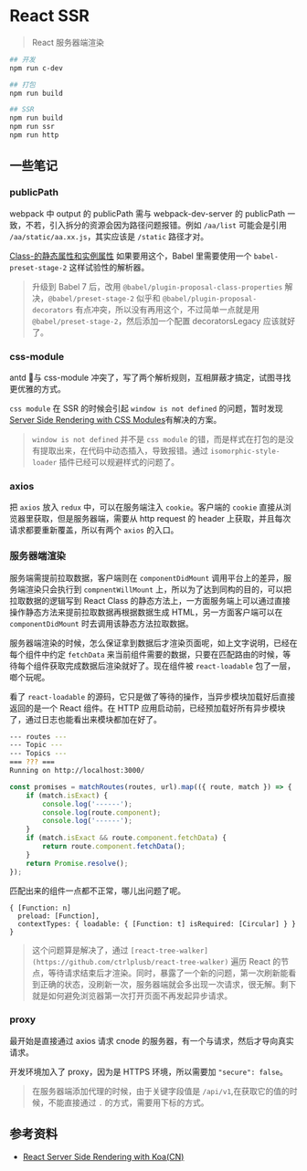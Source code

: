 # React SSR

> React 服务器端渲染

```bash
## 开发
npm run c-dev

## 打包
npm run build

## SSR
npm run build
npm run ssr
npm run http
```

## 一些笔记

### publicPath

webpack 中 output 的 publicPath 需与 webpack-dev-server 的 publicPath 一致，不若，引入拆分的资源会因为路径问题报错。例如 `/aa/list` 可能会是引用 `/aa/static/aa.xx.js`，其实应该是 `/static` 路径才对。

[Class-的静态属性和实例属性](http://es6.ruanyifeng.com/#docs/class#Class-%E7%9A%84%E9%9D%99%E6%80%81%E5%B1%9E%E6%80%A7%E5%92%8C%E5%AE%9E%E4%BE%8B%E5%B1%9E%E6%80%A7) 如果要用这个，Babel 里需要使用一个 `babel-preset-stage-2` 这样试验性的解析器。

> 升级到 Babel 7 后，改用 `@babel/plugin-proposal-class-properties` 解决，`@babel/preset-stage-2` 似乎和 `@babel/plugin-proposal-decorators` 有点冲突，所以没有再用这个，不过简单一点就是用 `@babel/preset-stage-2`，然后添加一个配置 decoratorsLegacy 应该就好了。

### css-module

antd 与 css-module 冲突了，写了两个解析规则，互相屏蔽才搞定，试图寻找更优雅的方式。

`css module` 在 SSR 的时候会引起 `window is not defined` 的问题，暂时发现[Server Side Rendering with CSS Modules](https://medium.com/@mattvagni/server-side-rendering-with-css-modules-6b02f1238eb1)有解决的方案。
> `window is not defined` 并不是 `css module` 的错，而是样式在打包的是没有提取出来，在代码中动态插入，导致报错。通过 `isomorphic-style-loader` 插件已经可以规避样式的问题了。

### axios

把 `axios` 放入 `redux` 中，可以在服务端注入 `cookie`。客户端的 `cookie` 直接从浏览器里获取，但是服务器端，需要从 http request 的 header 上获取，并且每次请求都要重新覆盖，所以有两个 `axios` 的入口。

### 服务器端渲染

服务端需提前拉取数据，客户端则在 `componentDidMount` 调用平台上的差异，服务端渲染只会执行到 `compnentWillMount` 上，所以为了达到同构的目的，可以把拉取数据的逻辑写到 React Class 的静态方法上，一方面服务端上可以通过直接操作静态方法来提前拉取数据再根据数据生成 HTML，另一方面客户端可以在 `componentDidMount` 时去调用该静态方法拉取数据。

服务器端渲染的时候，怎么保证拿到数据后才渲染页面呢，如上文字说明，已经在每个组件中约定 `fetchData` 来当前组件需要的数据，只要在匹配路由的时候，等待每个组件获取完成数据后渲染就好了。现在组件被 `react-loadable` 包了一层，啷个玩呢。

看了 `react-loadable` 的源码，它只是做了等待的操作，当异步模块加载好后直接返回的是一个 React 组件。在 HTTP 应用启动前，已经预加载好所有异步模块了，通过日志也能看出来模块都加在好了。

```bash
--- routes ---
--- Topic ---
--- Topics ---
=== ??? ===
Running on http://localhost:3000/
```

```javascript
const promises = matchRoutes(routes, url).map(({ route, match }) => {
    if (match.isExact) {
        console.log('------');
        console.log(route.component);
        console.log('------');
    }
    if (match.isExact && route.component.fetchData) {
        return route.component.fetchData();
    }
    return Promise.resolve();
});
```
匹配出来的组件一点都不正常，哪儿出问题了呢。

```
{ [Function: n]
  preload: [Function],
  contextTypes: { loadable: { [Function: t] isRequired: [Circular] } } }
```

> 这个问题算是解决了，通过 `[react-tree-walker](https://github.com/ctrlplusb/react-tree-walker)` 遍历 React 的节点，等待请求结束后才渲染。同时，暴露了一个新的问题，第一次刷新能看到正确的状态，没刷新一次，服务器端就会多出现一次请求，很无解。剩下就是如何避免浏览器第一次打开页面不再发起异步请求。

### proxy

最开始是直接通过 axios 请求 cnode 的服务器，有一个与请求，然后才导向真实请求。

开发环境加入了 proxy，因为是 HTTPS 环境，所以需要加 `"secure": false`。

> 在服务器端添加代理的时候，由于关键字段值是 `/api/v1`,在获取它的值的时候，不能直接通过 `.` 的方式，需要用下标的方式。


## 参考资料

* [React Server Side Rendering with Koa(CN)](https://blog.lovemily.me/posts-zh_cn/react-server-side-rendering-with-koa-zh_cn/)